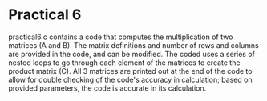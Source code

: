 # Practical 6

practical6.c contains a code that computes the multiplication of two matrices (A and B). The matrix definitions and number of rows and columns are provided in the code, and can be modified. The coded uses a series of nested loops to go through each element of the matrices to create the product matrix (C). All 3 matrices are printed out at the end of the code to allow for double checking of the code's accuracy in calculation; based on provided parameters, the code is accurate in its calculation.
